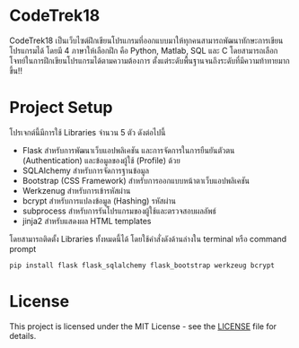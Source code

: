 # CodeTrek18
CodeTrek18 เป็นเว็บไซต์ฝึกเขียนโปรแกรมที่ออกแบบมาให้ทุกคนสามารถพัฒนาทักษะการเขียนโปรแกรมได้ โดยมี 4 ภาษาให้เลือกฝึก คือ Python, Matlab, SQL และ C โดยสามารถเลือกโจทย์ในการฝึกเขียนโปรแกรมได้ตามความต้องการ ตั้งแต่ระดับพื้นฐานจนถึงระดับที่มีความท้าทายมากขึ้น!!
# Project Setup
โปรเจกต์นี้มีการใช้ Libraries จำนวน 5 ตัว ดังต่อไปนี้
- Flask สำหรับการพัฒนาเว็บแอปพลิเคชัน และการจัดการในการยืนยันตัวตน (Authentication) และข้อมูลของผู้ใช้ (Profile) ด้วย
- SQLAIchemy สำหรับการจัดการฐานข้อมูล
- Bootstrap (CSS Framework) สำหรับการออกแบบหน้าตาเว็บแอปพลิเคชัน
- Werkzenug สำหรับการเข้ารหัสผ่าน
- bcrypt สำหรับการแปลงข้อมูล (Hashing) รหัสผ่าน
- subprocess สำหรับการรันโปรแกรมของผู้ใช้และตรวจสอบผลลัพธ์
- jinja2 สำหรับแสดงผล HTML templates
  
โดยสามารถติดตั้ง Libraries ทั้งหมดนี้ได้ โดยใช้คำสั่งดังด้านล่างใน terminal หรือ command prompt

```sh 
pip install flask flask_sqlalchemy flask_bootstrap werkzeug bcrypt
```

# License
This project is licensed under the MIT License - see the [LICENSE](LICENSE.md) file for details.
